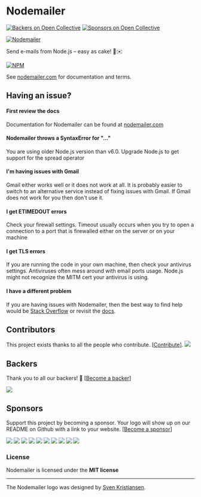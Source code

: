 # Nodemailer
[![Backers on Open Collective](https://opencollective.com/nodemailer/backers/badge.svg)](#backers) [![Sponsors on Open Collective](https://opencollective.com/nodemailer/sponsors/badge.svg)](#sponsors) 

[![Nodemailer](https://raw.githubusercontent.com/nodemailer/nodemailer/master/assets/nm_logo_200x136.png)](https://nodemailer.com/about/)

Send e-mails from Node.js – easy as cake! 🍰✉️

[![NPM](https://nodei.co/npm/nodemailer.png?downloads=true&downloadRank=true&stars=true)](https://nodemailer.com/about/)

See [nodemailer.com](https://nodemailer.com/) for documentation and terms.

## Having an issue?

#### First review the docs

Documentation for Nodemailer can be found at [nodemailer.com](https://nodemailer.com/about/)

#### Nodemailer throws a SyntaxError for "..."

You are using older Node.js version than v6.0. Upgrade Node.js to get support for the spread operator

#### I'm having issues with Gmail

Gmail either works well or it does not work at all. It is probably easier to switch to an alternative service instead of fixing issues with Gmail. If Gmail does not work for you then don't use it.

#### I get ETIMEDOUT errors

Check your firewall settings. Timeout usually occurs when you try to open a connection to a port that is firewalled either on the server or on your machine

#### I get TLS errors

If you are running the code in your own machine, then check your antivirus settings. Antiviruses often mess around with email ports usage. Node.js might not recognize the MITM cert your antivirus is using.

#### I have a different problem

If you are having issues with Nodemailer, then the best way to find help would be [Stack Overflow](https://stackoverflow.com/search?q=nodemailer) or revisit the [docs](https://nodemailer.com/about/).



## Contributors

This project exists thanks to all the people who contribute. [[Contribute](CONTRIBUTING.md)].
<a href="graphs/contributors"><img src="https://opencollective.com/nodemailer/contributors.svg?width=890" /></a>


## Backers

Thank you to all our backers! 🙏 [[Become a backer](https://opencollective.com/nodemailer#backer)]

<a href="https://opencollective.com/nodemailer#backers" target="_blank"><img src="https://opencollective.com/nodemailer/backers.svg?width=890"></a>


## Sponsors

Support this project by becoming a sponsor. Your logo will show up on our README on Github with a link to your website. [[Become a sponsor](https://opencollective.com/nodemailer#sponsor)]

<a href="https://opencollective.com/nodemailer/sponsor/0/website" target="_blank"><img src="https://opencollective.com/nodemailer/sponsor/0/avatar.svg"></a>
<a href="https://opencollective.com/nodemailer/sponsor/1/website" target="_blank"><img src="https://opencollective.com/nodemailer/sponsor/1/avatar.svg"></a>
<a href="https://opencollective.com/nodemailer/sponsor/2/website" target="_blank"><img src="https://opencollective.com/nodemailer/sponsor/2/avatar.svg"></a>
<a href="https://opencollective.com/nodemailer/sponsor/3/website" target="_blank"><img src="https://opencollective.com/nodemailer/sponsor/3/avatar.svg"></a>
<a href="https://opencollective.com/nodemailer/sponsor/4/website" target="_blank"><img src="https://opencollective.com/nodemailer/sponsor/4/avatar.svg"></a>
<a href="https://opencollective.com/nodemailer/sponsor/5/website" target="_blank"><img src="https://opencollective.com/nodemailer/sponsor/5/avatar.svg"></a>
<a href="https://opencollective.com/nodemailer/sponsor/6/website" target="_blank"><img src="https://opencollective.com/nodemailer/sponsor/6/avatar.svg"></a>
<a href="https://opencollective.com/nodemailer/sponsor/7/website" target="_blank"><img src="https://opencollective.com/nodemailer/sponsor/7/avatar.svg"></a>
<a href="https://opencollective.com/nodemailer/sponsor/8/website" target="_blank"><img src="https://opencollective.com/nodemailer/sponsor/8/avatar.svg"></a>
<a href="https://opencollective.com/nodemailer/sponsor/9/website" target="_blank"><img src="https://opencollective.com/nodemailer/sponsor/9/avatar.svg"></a>



### License

Nodemailer is licensed under the **MIT license**

--------------------------------------------------------------------------------

The Nodemailer logo was designed by [Sven Kristjansen](https://www.behance.net/kristjansen).

